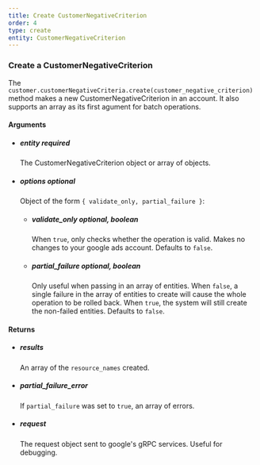 ```yaml
---
title: Create CustomerNegativeCriterion 
order: 4
type: create
entity: CustomerNegativeCriterion 
---
```


### Create a CustomerNegativeCriterion 

The `customer.customerNegativeCriteria.create(customer_negative_criterion)` method makes a new CustomerNegativeCriterion in an account. It also supports an array as its first agument for batch operations.


#### Arguments

- ##### entity *required* 
    The CustomerNegativeCriterion object or array of objects.
- ##### options *optional*
    Object of the form `{ validate_only, partial_failure }`:
    - ##### validate_only *optional, boolean* 
        When `true`, only checks whether the operation is valid. Makes no changes to your google ads account. Defaults to `false`.
    - ##### partial_failure *optional, boolean*
        Only useful when passing in an array of entities. When `false`, a single failure in the array of entities to create will cause the whole operation to be rolled back. When `true`, the system will still create the non-failed entities. Defaults to `false`.


#### Returns

- ##### results
    An array of the `resource_names` created.
- ##### partial_failure_error
    If `partial_failure` was set to `true`, an array of errors.
- ##### request
    The request object sent to google's gRPC services. Useful for debugging.

